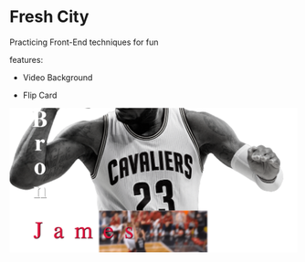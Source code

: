 # Fresh City 

Practicing Front-End techniques for fun

features:

* Video Background

* Flip Card


![alt text](https://raw.githubusercontent.com/AlfonsoArriola/read_me_images/master/le_bron.jpg )
